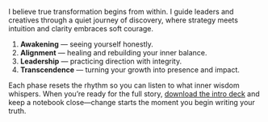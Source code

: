 I believe true transformation begins from within. I guide leaders and creatives through a quiet journey of discovery, where strategy meets intuition and clarity embraces soft courage.

1. **Awakening** — seeing yourself honestly.
2. **Alignment** — healing and rebuilding your inner balance.
3. **Leadership** — practicing direction with integrity.
4. **Transcendence** — turning your growth into presence and impact.

Each phase resets the rhythm so you can listen to what inner wisdom whispers. When you’re ready for the full story, [download the intro deck](/docs/intro.pdf) and keep a notebook close—change starts the moment you begin writing your truth.
